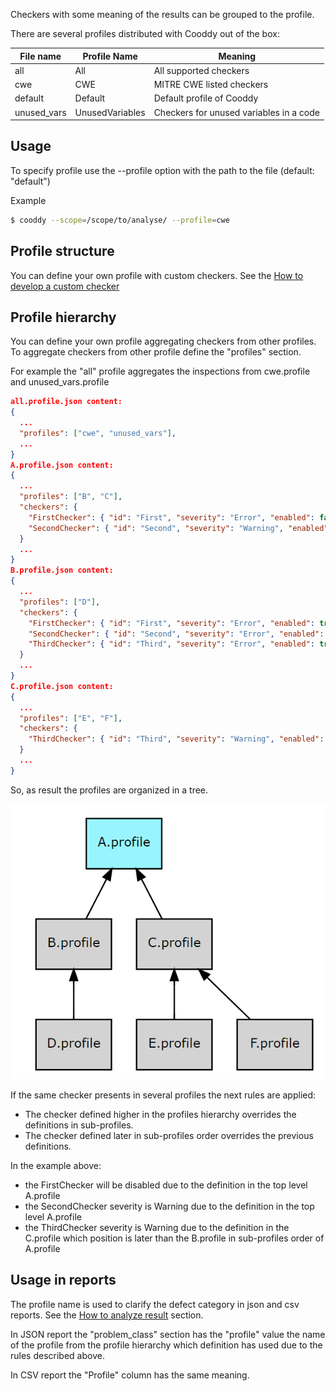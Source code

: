 Checkers with some meaning of the results can be grouped to the profile.

There are several profiles distributed with Cooddy out of the box:

| File name   | Profile Name    | Meaning                                 |
|-------------|-----------------|-----------------------------------------|
| all         | All             | All supported checkers                  |
| cwe         | CWE             | MITRE CWE listed checkers               |
| default     | Default         | Default profile of Cooddy               |
| unused_vars | UnusedVariables | Checkers for unused variables in a code |

## Usage

To specify profile use the --profile option with the path to the file (default: "default")

Example

```bash
$ cooddy --scope=/scope/to/analyse/ --profile=cwe
```

## Profile structure

You can define your own profile with custom checkers. See the [How to develop a custom checker](How_to_develop_a_custom_checker.md)

## Profile hierarchy

You can define your own profile aggregating checkers from other profiles. To aggregate checkers from other profile define the "profiles" section.

For example the "all" profile aggregates the inspections from cwe.profile and unused_vars.profile

```json
all.profile.json content:
{
  ...
  "profiles": ["cwe", "unused_vars"],
  ...
}
A.profile.json content:
{
  ...
  "profiles": ["B", "C"],
  "checkers": {
    "FirstChecker": { "id": "First", "severity": "Error", "enabled": false },
    "SecondChecker": { "id": "Second", "severity": "Warning", "enabled": true }
  }
  ...
}
B.profile.json content:
{
  ...
  "profiles": ["D"],
  "checkers": {
    "FirstChecker": { "id": "First", "severity": "Error", "enabled": true },
    "SecondChecker": { "id": "Second", "severity": "Error", "enabled": true },
    "ThirdChecker": { "id": "Third", "severity": "Error", "enabled": true }
  }
  ...
}
C.profile.json content:
{
  ...
  "profiles": ["E", "F"],
  "checkers": {
    "ThirdChecker": { "id": "Third", "severity": "Warning", "enabled": true }
  }
  ...
}
```

So, as result the profiles are organized in a tree.

![](imgs/Profiles/image2023-5-15_9-21-40.png)

If the same checker presents in several profiles the next rules are applied:

* The checker defined higher in the profiles hierarchy overrides the definitions in sub-profiles.
* The checker defined later in sub-profiles order overrides the previous definitions.

In the example above:

* the FirstChecker will be disabled due to the definition in the top level A.profile
* the SecondChecker severity is Warning due to the definition in the top level A.profile
* the ThirdChecker severity is Warning due to the definition in the C.profile which position is later than the B.profile in sub-profiles order of A.profile

## Usage in reports

The profile name is used to clarify the defect category in json and csv reports. See the [How to analyze result](How_to_analyze_result.md) section.

In JSON report the "problem_class" section has the "profile" value the name of the profile from the profile hierarchy which definition has used due to the rules described above.

In CSV report the "Profile" column has the same meaning.
